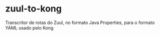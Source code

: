 # zuul-to-kong
Transcritor de rotas do Zuul, no formato Java Properties, para o formato YAML usado pelo Kong

